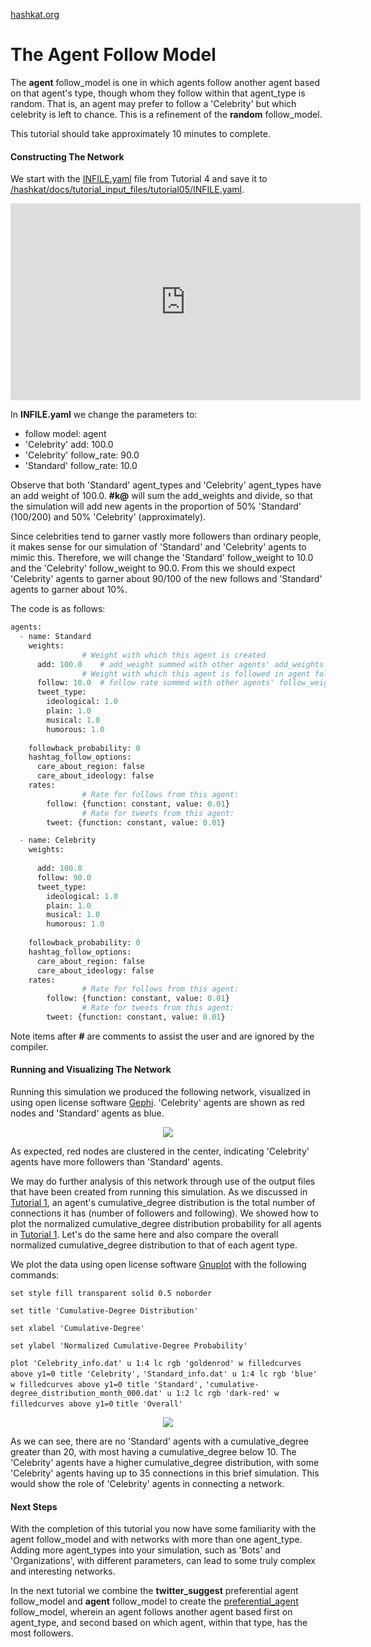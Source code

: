 [hashkat.org](http://hashkat.org)

# The Agent Follow Model

The **agent** follow_model is one in which agents follow another agent based on that agent's type, though whom they follow within that agent_type is random.  That is, an agent may prefer to follow a 'Celebrity' but which celebrity is left to chance. This is a refinement of the **random** follow_model.

This tutorial should take approximately 10 minutes to complete.

#### Constructing The Network

We start with the [INFILE.yaml](https://github.com/hashkat/hashkat/blob/master/docs/tutorial_input_files/tutorial04_other/INFILE.yaml) file from Tutorial 4 and save it to [/hashkat/docs/tutorial_input_files/tutorial05/INFILE.yaml](https://github.com/hashkat/hashkat/blob/master/docs/tutorial_input_files/tutorial05/INFILE.yaml). 

<center>
<iframe width="560" height="315" src="https://www.youtube.com/embed/rBwWCohfato" frameborder="0" allowfullscreen></iframe>
</center>

In **INFILE.yaml** we change the parameters to:

* follow model: agent
* 'Celebrity' add: 100.0
* 'Celebrity' follow_rate: 90.0
* 'Standard' follow_rate: 10.0

Observe that both 'Standard' agent_types and 'Celebrity' agent_types have an add weight of 100.0. **#k@** will sum the add_weights and divide, so that the simulation will add new agents in the proportion of 50% 'Standard' (100/200) and 50% 'Celebrity' (approximately). 

Since celebrities tend to garner vastly more followers than ordinary people, it makes sense for our simulation of 'Standard' and 'Celebrity' agents to mimic this. Therefore, we will change the 'Standard' follow_weight to 10.0 and the 'Celebrity' follow_weight to 90.0. From this we should expect 'Celebrity' agents to garner about 90/100 of the new follows and 'Standard' agents to garner about 10%.

The code is as follows:

```python
agents:
  - name: Standard
    weights:
      			# Weight with which this agent is created
      add: 100.0	# add_weight summed with other agents' add_weights to get proportion of this type added
      			# Weight with which this agent is followed in agent follow
      follow: 10.0 	# follow rate summed with other agents' follow_weight to get proportion of this type followed
      tweet_type:
        ideological: 1.0
        plain: 1.0
        musical: 1.0
        humorous: 1.0
    			
    followback_probability: 0
    hashtag_follow_options:
      care_about_region: false 
      care_about_ideology: false 
    rates: 
        		# Rate for follows from this agent:
        follow: {function: constant, value: 0.01}
        		# Rate for tweets from this agent:
        tweet: {function: constant, value: 0.01}

  - name: Celebrity
    weights:
      
      add: 100.0  
      follow: 90.0
      tweet_type:
        ideological: 1.0
        plain: 1.0
        musical: 1.0
        humorous: 1.0
    
    followback_probability: 0
    hashtag_follow_options:
      care_about_region: false
      care_about_ideology: false 
    rates:
        		# Rate for follows from this agent:
        follow: {function: constant, value: 0.01}
        		# Rate for tweets from this agent:
        tweet: {function: constant, value: 0.01}
```
Note items after **#** are comments to assist the user and are ignored by the compiler.

#### Running and Visualizing The Network

Running this simulation we produced the following network, visualized in using open license software [Gephi](http://gephi.github.io/).  'Celebrity' agents are shown as red nodes and 'Standard' agents as blue.
<center>
<img src='../img/tutorial05/visualization.png'>
</center>

As expected, red nodes are clustered in the center, indicating 'Celebrity' agents have more followers than 'Standard' agents.

We may do further analysis of this network through use of the output files that have been created from running this simulation. As we discussed in [Tutorial 1](http://docs.hashkat.org/en/latest/tutorial01/), an agent's cumulative_degree distribution is the total number of connections it has (number of followers and following). We showed how to plot the normalized cumulative_degree distribution probability for all agents in [Tutorial 1](http://docs.hashkat.org/en/latest/tutorial01/). Let's do the same here and also compare the overall normalized cumulative_degree distribution to that of each agent type.

We plot the data using open license software [Gnuplot](http://gnuplot.sourceforge.net/) with the following commands:

`set style fill transparent solid 0.5 noborder`

`set title 'Cumulative-Degree Distribution'`

`set xlabel 'Cumulative-Degree'`

`set ylabel 'Normalized Cumulative-Degree Probability'`

`plot 'Celebrity_info.dat' u 1:4 lc rgb 'goldenrod' w filledcurves above y1=0 title 'Celebrity',`
`'Standard_info.dat' u 1:4 lc rgb 'blue' w filledcurves above y1=0 title 'Standard',`
`'cumulative-degree_distribution_month_000.dat' u 1:2 lc rgb 'dark-red' w filledcurves above y1=0`
`title 'Overall'`

<center>
<img src='../img/tutorial05/cumulative-degree_distribution_month_000.svg'>
</center>

As we can see, there are no 'Standard' agents with a cumulative_degree greater than 20, with most having a cumulative_degree below 10. The 'Celebrity' agents have a higher cumulative_degree distribution, with some 'Celebrity' agents having up to 35 connections in this brief simulation.  This would show the role of 'Celebrity' agents in connecting a network.

#### Next Steps

With the completion of this tutorial you now have some familiarity with the agent follow_model and with networks with more than one agent_type. Adding more agent_types into your simulation, such as 'Bots' and 'Organizations', with different parameters, can lead to some truly complex and interesting networks. 

In the next tutorial we combine the **twitter_suggest** preferential agent follow_model and **agent** follow_model to create the [preferential_agent](http://docs.hashkat.org/en/latest/tutorial06/) follow_model, wherein an agent follows another agent based first on agent_type, and second based on which agent, within that type, has the most followers.